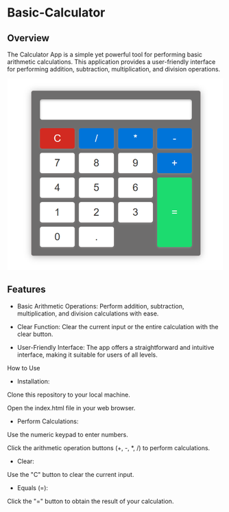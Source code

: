 # Basic-Calculator
## Overview
The Calculator App is a simple yet powerful tool for performing basic arithmetic calculations. This application provides a user-friendly interface for performing addition, subtraction, multiplication, and division operations.

![](./assets/calc.PNG)

## Features
- Basic Arithmetic Operations: Perform addition, subtraction, multiplication, and division calculations with ease.

- Clear Function: Clear the current input or the entire calculation with the clear button.

- User-Friendly Interface: The app offers a straightforward and intuitive interface, making it suitable for users of all levels.

How to Use
- Installation:

Clone this repository to your local machine.

Open the index.html file in your web browser.

- Perform Calculations:

Use the numeric keypad to enter numbers.

Click the arithmetic operation buttons (+, -, *, /) to perform calculations.

- Clear:

Use the "C" button to clear the current input.


- Equals (=):

Click the "=" button to obtain the result of your calculation.